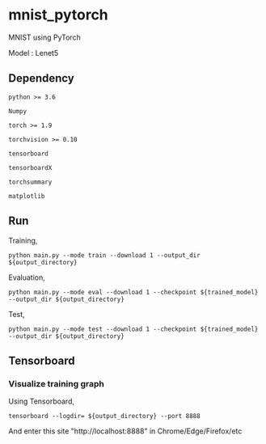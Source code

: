 # mnist_pytorch

MNIST using PyTorch

Model : Lenet5

## Dependency

```
python >= 3.6

Numpy

torch >= 1.9

torchvision >= 0.10

tensorboard

tensorboardX

torchsummary

matplotlib

```

## Run

Training,

```{r, engine='bash', count_lines}
python main.py --mode train --download 1 --output_dir ${output_directory}
```

Evaluation,

```{r, engine='bash', count_lines}
python main.py --mode eval --download 1 --checkpoint ${trained_model} --output_dir ${output_directory}
```

Test,

```{r, engine='bash', count_lines}
python main.py --mode test --download 1 --checkpoint ${trained_model} --output_dir ${output_directory}
```
## Tensorboard

### Visualize training graph

Using Tensorboard,

```{r, engine='bash', count_lines}
tensorboard --logdir= ${output_directory} --port 8888
```

And enter this site "http://localhost:8888" in Chrome/Edge/Firefox/etc
